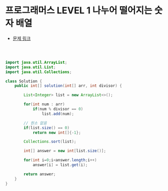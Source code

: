 # 프로그래머스 LEVEL 1 나누어 떨어지는 숫자 배열

- [문제 링크](https://programmers.co.kr/learn/courses/30/lessons/12910?language=java)

</br>

```java

import java.util.ArrayList;
import java.util.List;
import java.util.Collections;

class Solution {
    public int[] solution(int[] arr, int divisor) {

        List<Integer> list = new ArrayList<>();

        for(int num : arr)
            if(num % divisor == 0)
                list.add(num);

        // 원소 없음
        if(list.size() == 0)
            return new int[]{-1};

        Collections.sort(list);

        int[] answer = new int[list.size()];

        for(int i=0;i<answer.length;i++)
            answer[i] = list.get(i);

        return answer;
    }
}

```
